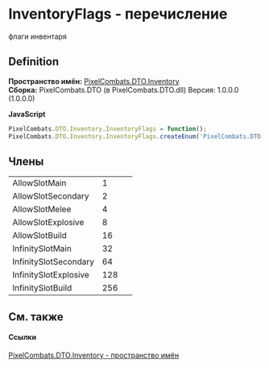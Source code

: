 # InventoryFlags - перечисление


флаги инвентаря



## Definition
**Пространство имён:** <a href="2eb2ac51-6ba2-d177-415f-8d6a8a4ae558">PixelCombats.DTO.Inventory</a>  
**Сборка:** PixelCombats.DTO (в PixelCombats.DTO.dll) Версия: 1.0.0.0 (1.0.0.0)

**JavaScript**
``` JavaScript
PixelCombats.DTO.Inventory.InventoryFlags = function();
PixelCombats.DTO.Inventory.InventoryFlags.createEnum('PixelCombats.DTO.Inventory.InventoryFlags', true);
```



## Члены
<table>
<tr>
<td>AllowSlotMain</td>
<td>1</td>
<td> </td></tr>
<tr>
<td>AllowSlotSecondary</td>
<td>2</td>
<td> </td></tr>
<tr>
<td>AllowSlotMelee</td>
<td>4</td>
<td> </td></tr>
<tr>
<td>AllowSlotExplosive</td>
<td>8</td>
<td> </td></tr>
<tr>
<td>AllowSlotBuild</td>
<td>16</td>
<td> </td></tr>
<tr>
<td>InfinitySlotMain</td>
<td>32</td>
<td> </td></tr>
<tr>
<td>InfinitySlotSecondary</td>
<td>64</td>
<td> </td></tr>
<tr>
<td>InfinitySlotExplosive</td>
<td>128</td>
<td> </td></tr>
<tr>
<td>InfinitySlotBuild</td>
<td>256</td>
<td> </td></tr>
</table>

## См. также


#### Ссылки
<a href="2eb2ac51-6ba2-d177-415f-8d6a8a4ae558">PixelCombats.DTO.Inventory - пространство имён</a>  
